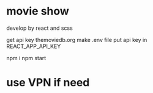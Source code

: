 # movie show
develop by react and scss

get api key themoviedb.org
make .env file
put api key in REACT_APP_API_KEY

npm i 
npm start

# use VPN if need



